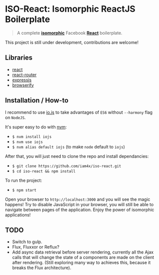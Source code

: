 # ISO-React: Isomorphic ReactJS Boilerplate

> A complete **[isomorphic](http://nerds.airbnb.com/isomorphic-javascript-future-web-apps/)** Facebook **[React](https://facebook.github.io/react/)** boilerplate.

This project is still under development, contributions are welcome!

## Libraries

* [react](https://facebook.github.io/react/)
* [react-router](https://github.com/rackt/react-router)
* [expressjs](http://expressjs.com/)
* [browserify](http://browserify.org/)

## Installation / How-to

I recommend to use [io.js](https://iojs.org/) to take advantages of `ES6` without `--harmony` flag on `NodeJS`.

It's super easy to do with [nvm](https://github.com/creationix/nvm):

* `$ nvm install iojs`
* `$ nvm use iojs`
* `$ nvm alias default iojs` (to make `node` default to `iojs`)

After that, you will just need to clone the repo and install dependancies:

* `$ git clone https://github.com/iam4x/iso-react.git`
* `$ cd iso-react && npm install`

To run the project:

* `$ npm start`

Open your browser to `http://localhost:3000` and you will see the magic happens! Try to disable JavaScript in your browser, you will still be able to navigate between pages of the application. Enjoy the power of isomorphic applications!

## TODO

* Switch to gulp.
* Flux, Fluxxor or Reflux?
* Add async data retrieval before server rendering, currently all the Ajax calls that will change the state of a components are made on the client after rendering. (Still exploring many way to achieves this, because it breaks the Flux architecture).
